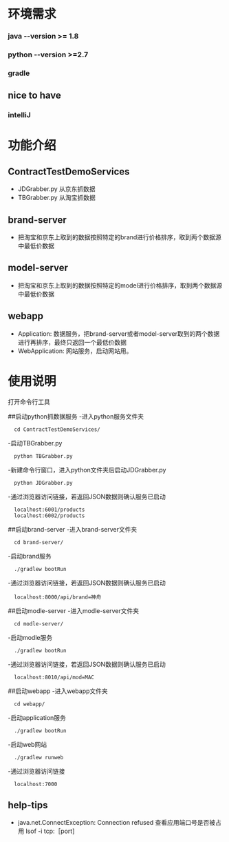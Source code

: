 # 环境需求

### java --version >= 1.8
### python --version >=2.7
### gradle

## nice to have
### intelliJ


# 功能介绍

## ContractTestDemoServices
  - JDGrabber.py 从京东抓数据
  - TBGrabber.py 从淘宝抓数据
  
## brand-server
  - 把淘宝和京东上取到的数据按照特定的brand进行价格排序，取到两个数据源中最低价数据
  
## model-server
  - 把淘宝和京东上取到的数据按照特定的model进行价格排序，取到两个数据源中最低价数据

## webapp
  - Application: 数据服务，把brand-server或者model-server取到的两个数据进行再排序，最终只返回一个最低价数据
  - WebApplication: 网站服务，启动网站用。

# 使用说明

打开命令行工具

##启动python抓数据服务
  -进入python服务文件夹
```
  cd ContractTestDemoServices/
```
  -启动TBGrabber.py
```
  python TBGrabber.py
```
  -新建命令行窗口，进入python文件夹后启动JDGrabber.py
```
  python JDGrabber.py
```
  -通过浏览器访问链接，若返回JSON数据则确认服务已启动
```
  localhost:6001/products
  localhost:6002/products
```

##启动brand-server
  -进入brand-server文件夹
```
  cd brand-server/
```
  -启动brand服务
```
  ./gradlew bootRun
```
  -通过浏览器访问链接，若返回JSON数据则确认服务已启动
```
  localhost:8000/api/brand=神舟
```

##启动modle-server
  -进入modle-server文件夹
```
  cd modle-server/
```
  -启动modle服务
```
  ./gradlew bootRun
```
  -通过浏览器访问链接，若返回JSON数据则确认服务已启动
```
  localhost:8010/api/mod=MAC
```

##启动webapp
  -进入webapp文件夹
```
  cd webapp/
```
  -启动application服务
```
  ./gradlew bootRun
```
  -启动web网站
```
  ./gradlew runweb
```
  -通过浏览器访问链接
```
  localhost:7000
```

## help-tips
  - java.net.ConnectException: Connection refused
      查看应用端口号是否被占用
      lsof -i tcp:［port]
